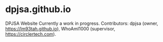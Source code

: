 # dpjsa.github.io
DPJSA Website
Currently a work in progress. Contributors: dpjsa (owner, https://lm93tah.github.io), WhoAmI1000 (supervisor, https://circlertech.com).
